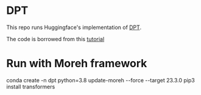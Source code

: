 # DPT

This repo runs Huggingface's implementation of [DPT](https://huggingface.co/docs/transformers/model_doc/dpt).

The code is borrowed from this [tutorial](https://github.com/NielsRogge/Transformers-Tutorials/tree/master/DPT)

# Run with Moreh framework

  conda create -n dpt python=3.8
  update-moreh --force --target 23.3.0
  pip3 install transformers
